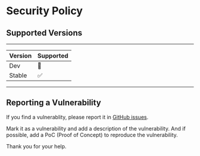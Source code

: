 # Security Policy

## Supported Versions

---
| Version | Supported          |
| ------- | ------------------ |
| Dev     | :crossed_fingers:  |
| Stable  | :white_check_mark: |
---

## Reporting a Vulnerability

If you find a vulnerablity, please report it in [GitHub issues](https://github.com/nhkl/nhkltui/issues).

Mark it as a vulnerability and add a description of the vulnerability.
And if possible, add a PoC (Proof of Concept) to reproduce the vulnerability.

Thank you for your help.
